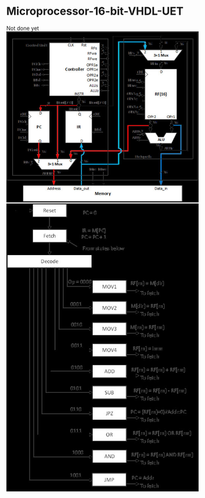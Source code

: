# Microprocessor-16-bit-VHDL-UET
Not done yet
![alt text](https://github.com/letanssang/Microprocessor-16-bit-VHDL-UET/blob/main/z3136160817596_2cf32866351870d254e1f8f35c8ff1b6.jpg)
![alt text](https://github.com/letanssang/Microprocessor-16-bit-VHDL-UET/blob/main/z3136162866170_43f580260a2186dddaa640512ff3d9f5.jpg)

